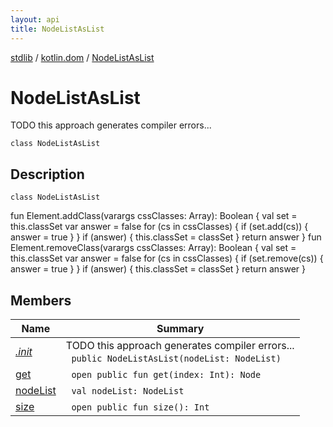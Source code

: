 ```yaml
---
layout: api
title: NodeListAsList
---
```

[stdlib](../../index.html) / [kotlin.dom](../index.html) / [NodeListAsList](index.html)

# NodeListAsList
TODO this approach generates compiler errors...
```
class NodeListAsList
```
## Description
```
class NodeListAsList
```
fun Element.addClass(varargs cssClasses: Array<String>): Boolean {
val set = this.classSet
var answer = false
for (cs in cssClasses) {
if (set.add(cs)) {
answer = true
}
}
if (answer) {
this.classSet = classSet
}
return answer
}
fun Element.removeClass(varargs cssClasses: Array<String>): Boolean {
val set = this.classSet
var answer = false
for (cs in cssClasses) {
if (set.remove(cs)) {
answer = true
}
}
if (answer) {
this.classSet = classSet
}
return answer
}

## Members
| Name | Summary |
|------|---------|
|[*.init*](_init_.html)|TODO this approach generates compiler errors...<br>&nbsp;&nbsp;`public NodeListAsList(nodeList: NodeList)`<br>|
|[get](get.html)|&nbsp;&nbsp;`open public fun get(index: Int): Node`<br>|
|[nodeList](nodeList.html)|&nbsp;&nbsp;`val nodeList: NodeList`<br>|
|[size](size.html)|&nbsp;&nbsp;`open public fun size(): Int`<br>|
